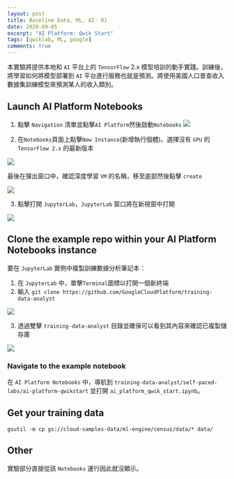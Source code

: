 ```yaml
---
layout: post
title: Baseline Data, ML, AI- 01
date: 2020-09-05
excerpt: "AI Platform: Qwik Start"
tags: [qwiklab, ML, google]
comments: true
---
```


本實驗將提供本地和 `AI` 平台上的 `TensorFlow` 2.x 模型培訓的動手實踐。訓練後，將學習如何將模型部署到 `AI` 平台進行服務也就是預測。將使用美國人口普查收入數據集訓練模型來預測某人的收入類別。

## Launch AI Platform Notebooks
1. 點擊 `Navigation` 清單並點擊`AI Platform`然後啟動`Notebooks`
![](https://i.imgur.com/qPG2GOK.png)

2. 在`Notebooks`頁面上點擊`New Instance`(新增執行個體)。選擇沒有 `GPU` 的 `TensorFlow 2.x` 的最新版本

![](https://i.imgur.com/k5LjUpN.png)


最後在彈出窗口中，確認深度學習 `VM` 的名稱，移至底部然後點擊 `create`

![](https://i.imgur.com/daWLqsO.png)


3. 點擊打開 `JupyterLab`，`JupyterLab` 窗口將在新視窗中打開

![](https://i.imgur.com/ZdjWl7j.png)


## Clone the example repo within your AI Platform Notebooks instance

要在 `JupyterLab` 實例中複製訓練數據分析筆記本：

1. 在 `JupyterLab` 中，單擊`Terminal`圖標以打開一個新終端
2. 輸入 `git clone https://github.com/GoogleCloudPlatform/training-data-analyst`

![](https://i.imgur.com/5UFEe1v.png)


3. 透過雙擊 `training-data-analyst` 目錄並確保可以看到其內容來確認已複製儲存庫

![](https://i.imgur.com/b25xoCy.png)


### Navigate to the example notebook
在 `AI Platform Notebooks` 中，導航到 `training-data-analyst/self-paced-labs/ai-platform-qwikstart` 並打開 `ai_platform_qwik_start.ipynb`。


## Get your training data

```shell=
gsutil -m cp gs://cloud-samples-data/ml-engine/census/data/* data/
```

## Other

實驗部分直接從該 `Notebooks` 運行因此就沒顯示。